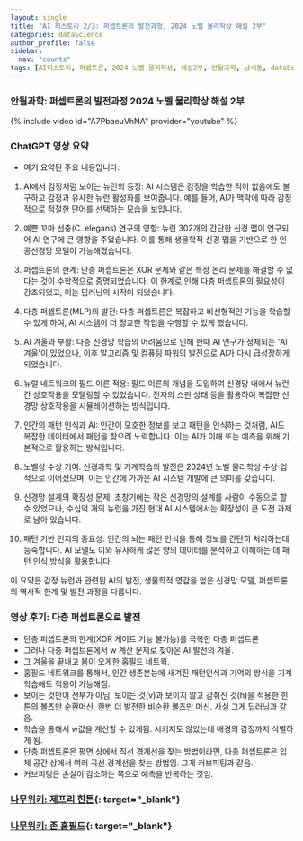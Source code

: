 ```yaml
---
layout: single
title: "AI 히스토리 2/3: 퍼셉트론의 발전과정, 2024 노벨 물리학상 해설 2부"
categories: dataScience
author_profile: false
sidebar:
  nav: "counts"
tags: [AI히스토리, 퍼셉트론, 2024 노벨 물리학상, 해설2부, 안될과학, 남세동, dataScience, AI]
---
```


### 안될과학: 퍼셉트론의 발전과정 2024 노벨 물리학상 해설 2부

{% include video id="A7PbaeuVhNA" provider="youtube" %}

### ChatGPT 영상 요약

* 여기 요약된 주요 내용입니다:

 1. AI에서 감정처럼 보이는 뉴런의 등장: AI 시스템은 감정을 학습한 적이 없음에도 불구하고 감정과 유사한 뉴런 활성화를 보여줍니다. 예를 들어, AI가 맥락에 따라 감정적으로 적절한 단어를 선택하는 모습을 보입니다.

2. 예쁜 꼬마 선충(C. elegans) 연구의 영향: 뉴런 302개의 간단한 신경 맵이 연구되어 AI 연구에 큰 영향을 주었습니다. 이를 통해 생물학적 신경 맵을 기반으로 한 인공신경망 모델이 가능해졌습니다.

3. 퍼셉트론의 한계: 단층 퍼셉트론은 XOR 문제와 같은 특정 논리 문제를 해결할 수 없다는 것이 수학적으로 증명되었습니다. 이 한계로 인해 다층 퍼셉트론의 필요성이 강조되었고, 이는 딥러닝의 시작이 되었습니다.

4. 다층 퍼셉트론(MLP)의 발전: 다층 퍼셉트론은 복잡하고 비선형적인 기능을 학습할 수 있게 하여, AI 시스템이 더 정교한 작업을 수행할 수 있게 했습니다.

5. AI 겨울과 부활: 다층 신경망 학습의 어려움으로 인해 한때 AI 연구가 정체되는 'AI 겨울'이 있었으나, 이후 알고리즘 및 컴퓨팅 파워의 발전으로 AI가 다시 급성장하게 되었습니다.

6. 뉴럴 네트워크의 필드 이론 적용: 필드 이론의 개념을 도입하여 신경망 내에서 뉴런 간 상호작용을 모델링할 수 있었습니다. 전자의 스핀 상태 등을 활용하여 복잡한 신경망 상호작용을 시뮬레이션하는 방식입니다.

7. 인간의 패턴 인식과 AI: 인간이 모호한 정보를 보고 패턴을 인식하는 것처럼, AI도 복잡한 데이터에서 패턴을 찾으려 노력합니다. 이는 AI가 이해 또는 예측을 위해 기본적으로 활용하는 방식입니다.

8. 노벨상 수상 기여: 신경과학 및 기계학습의 발전은 2024년 노벨 물리학상 수상 업적으로 이어졌으며, 이는 인간에 가까운 AI 시스템 개발에 큰 의미를 갖습니다.

9. 신경망 설계의 확장성 문제: 초창기에는 작은 신경망의 설계를 사람이 수동으로 할 수 있었으나, 수십억 개의 뉴런을 가진 현대 AI 시스템에서는 확장성이 큰 도전 과제로 남아 있습니다.

10. 패턴 기반 인지의 중요성: 인간의 뇌는 패턴 인식을 통해 정보를 간단히 처리하는데 능숙합니다. AI 모델도 이와 유사하게 많은 양의 데이터를 분석하고 이해하는 데 패턴 인식 방식을 활용합니다.

이 요약은 감정 뉴런과 관련된 AI의 발전, 생물학적 영감을 얻은 신경망 모델, 퍼셉트론의 역사적 한계 및 발전 과정을 다룹니다.

### 영상 후기: 다층 퍼셉트론으로 발전
* 단층 퍼셉트론의 한계(XOR 게이트 기능 불가능)를 극복한 다층 퍼셉트론
* 그러나 다층 퍼셉트론에서 w 계산 문제로 찾아온 AI 발전의 겨울.
* 그 겨울을 끝내고 봄이 오게한 홉필드 네트웤.
* 홉필드 네트워크를 통해서, 인간 생존본능에 새겨진 패턴인식과 기억의 방식을 기계학습에도 적용이 가능해짐.
* 보이는 것만이 전부가 아님. 보이는 것(v)과 보이지 않고 감춰진 것(h)을 적용한 힌튼의 볼츠만 순환머신, 한번 더 발전한 비순환 볼츠만 머신. 사실 그게 딥러닝과 같음.
* 학습을 통해서 w값을 계산할 수 있게됨. 시키지도 않았는데 배경의 감정까지 식별하게 됨.
* 단층 퍼셉트론은 평면 상에서 직선 경계선을 찾는 방법이라면, 다층 퍼셉트론은 입체 공간 상에서 여러 곡선 경계선을 찾는 방법임. 그게 커브피팅과 같음.
* 커브피팅은 손실이 감소하는 쪽으로 예측을 반복하는 것임.


### [나무위키: 제프리 힌튼](https://namu.wiki/w/%EC%A0%9C%ED%94%84%EB%A6%AC%20%ED%9E%8C%ED%8A%BC){: target="_blank"}

### [나무위키: 존 홉필드](https://namu.wiki/w/%EC%A1%B4%20%ED%99%89%ED%95%84%EB%93%9C){: target="_blank"}
